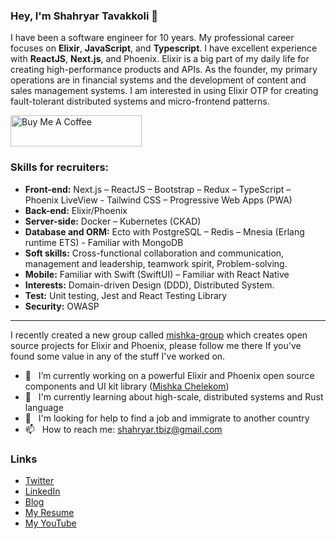 ### Hey, I'm Shahryar Tavakkoli 👋

I have been a software engineer for 10 years. My professional career focuses on **Elixir**, **JavaScript**, and **Typescript**. I have excellent experience with **ReactJS**, **Next.js**, and Phoenix. Elixir is a big part of my daily life for creating high-performance products and APIs. As the founder, my primary operations are in financial systems and the development of content and sales management systems. I am interested in using Elixir OTP for creating fault-tolerant distributed systems and micro-frontend patterns.

<a href="https://www.buymeacoffee.com/mishkagroup" target="_blank">
  <img src="https://img.buymeacoffee.com/button-api/?text=Buy us coffee&emoji=☕&slug=mishkagroup&button_colour=FFDD00&font_colour=000000&font_family=Cookie&outline_colour=000000&coffee_colour=ffffff" alt="Buy Me A Coffee" height="50" width="210">
</a>

### Skills for recruiters:

-	**Front-end:** Next.js – ReactJS – Bootstrap – Redux – TypeScript – Phoenix LiveView - Tailwind CSS – Progressive Web Apps (PWA)
-	**Back-end:** Elixir/Phoenix
-	**Server-side:** Docker – Kubernetes (CKAD)
-	**Database and ORM:** Ecto with PostgreSQL – Redis – Mnesia (Erlang runtime ETS) - Familiar with MongoDB
-	**Soft skills:** Cross-functional collaboration and communication, management and leadership, teamwork spirit, Problem-solving.
-	**Mobile:** Familiar with Swift (SwiftUI) – Familiar with React Native
-	**Interests:** Domain-driven Design (DDD), Distributed System.
-	**Test:** Unit testing, Jest and React Testing Library
-	**Security:** OWASP


---

I recently created a new group called [mishka-group](https://github.com/mishka-group) which creates open source projects for Elixir and Phoenix, please follow me there If you've found some value in any of the stuff I've worked on.

 
- 🔭 &nbsp; I’m currently working on a powerful Elixir and Phoenix open source components and UI kit library  ([Mishka Chelekom](https://github.com/mishka-group/mishka_chelekom))
- 🌱 &nbsp; I'm currently learning about high-scale, distributed systems and Rust language
- 🤔 &nbsp; I'm looking for help to find a job and immigrate to another country
- 📫 &nbsp; How to reach me: shahryar.tbiz@gmail.com

### Links

* [Twitter](https://twitter.com/shahryar_tbiz)
* [LinkedIn](https://www.linkedin.com/in/shahryar-tavakkoli/)
* [Blog](https://mishka.tools/blog)
* [My Resume](https://github.com/shahryarjb/shahryarjb/files/14635286/Shahryar-resume-elixir.backend-developer-full-stack.pdf)
* [My YouTube](https://www.youtube.com/c/shahryartavakkoli)



